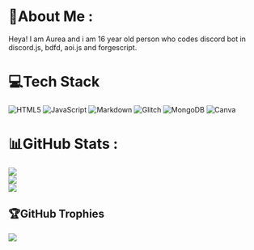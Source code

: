 # 💫About Me :
Heya! I am Aurea and i am 16 year old person who codes discord bot in discord.js, bdfd, aoi.js and forgescript.
# 💻Tech Stack
![HTML5](https://img.shields.io/badge/html5-%23E34F26.svg?style=plastic&logo=html5&logoColor=white) ![JavaScript](https://img.shields.io/badge/javascript-%23323330.svg?style=plastic&logo=javascript&logoColor=%23F7DF1E) ![Markdown](https://img.shields.io/badge/markdown-%23000000.svg?style=plastic&logo=markdown&logoColor=white) ![Glitch](https://img.shields.io/badge/glitch-%233333FF.svg?style=plastic&logo=glitch&logoColor=white) ![MongoDB](https://img.shields.io/badge/MongoDB-%234ea94b.svg?style=plastic&logo=mongodb&logoColor=white) ![Canva](https://img.shields.io/badge/Canva-%2300C4CC.svg?style=plastic&logo=Canva&logoColor=white)
# 📊GitHub Stats :
![](https://github-readme-stats.vercel.app/api?username=Aurea6&theme=radical&hide_border=false&include_all_commits=true&count_private=true)<br/>
![](https://github-readme-streak-stats.herokuapp.com/?user=Aurea6&theme=radical&hide_border=false)<br/>
![](https://github-readme-stats.vercel.app/api/top-langs/?username=Aurea6&theme=radical&hide_border=false&include_all_commits=true&count_private=false&layout=compact)

## 🏆GitHub Trophies
![](https://github-profile-trophy.vercel.app/?username=Aurea6&theme=radical&no-frame=false&no-bg=false&margin-w=4)
